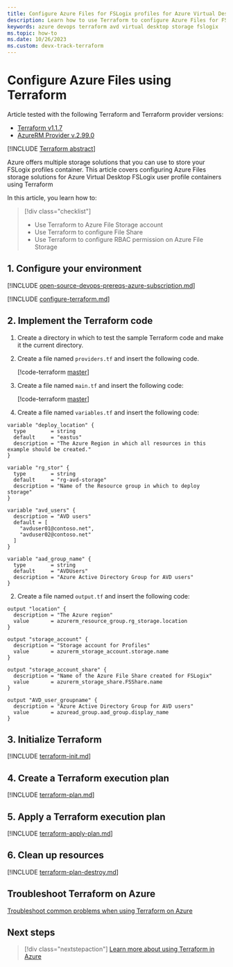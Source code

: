 ```yaml
---
title: Configure Azure Files for FSLogix profiles for Azure Virtual Desktop using Terraform - Azure
description: Learn how to use Terraform to configure Azure Files for FSLogix profiles Azure Virtual Desktop with Terraform
keywords: azure devops terraform avd virtual desktop storage fslogix
ms.topic: how-to
ms.date: 10/26/2023
ms.custom: devx-track-terraform
---
```


# Configure Azure Files using Terraform

Article tested with the following Terraform and Terraform provider versions:

- [Terraform v1.1.7](https://releases.hashicorp.com/terraform/)
- [AzureRM Provider v.2.99.0](https://registry.terraform.io/providers/hashicorp/azurerm/latest/docs)

[!INCLUDE [Terraform abstract](./includes/abstract.md)]

Azure offers multiple storage solutions that you can use to store your FSLogix profiles container. This article covers configuring Azure Files storage solutions for Azure Virtual Desktop FSLogix user profile containers using Terraform

In this article, you learn how to:

> [!div class="checklist"]
> * Use Terraform to Azure File Storage account
> * Use Terraform to configure File Share
> * Use Terraform to configure RBAC permission on Azure File Storage

## 1. Configure your environment

[!INCLUDE [open-source-devops-prereqs-azure-subscription.md](../includes/open-source-devops-prereqs-azure-subscription.md)]

[!INCLUDE [configure-terraform.md](includes/configure-terraform.md)]

## 2. Implement the Terraform code

1. Create a directory in which to test the sample Terraform code and make it the current directory.

1. Create a file named `providers.tf` and insert the following code.

    [!code-terraform [master](../../terraform_samples/quickstart/101-azure-virtual-desktop/provider.tf)]

1. Create a file named `main.tf` and insert the following code:

    [!code-terraform [master](../../terraform_samples/quickstart/101-azure-virtual-desktop/afstorage.tf)]

1. Create a file named `variables.tf` and insert the following code:

```
variable "deploy_location" {
  type        = string
  default     = "eastus"
  description = "The Azure Region in which all resources in this example should be created."
}

variable "rg_stor" {
  type        = string
  default     = "rg-avd-storage"
  description = "Name of the Resource group in which to deploy storage"
}

variable "avd_users" {
  description = "AVD users"
  default = [
    "avduser01@contoso.net",
    "avduser02@contoso.net"
  ]
}

variable "aad_group_name" {
  type        = string
  default     = "AVDUsers"
  description = "Azure Active Directory Group for AVD users"
}
```

2. Create a file named `output.tf` and insert the following code:

```
output "location" {
  description = "The Azure region"
  value       = azurerm_resource_group.rg_storage.location
}

output "storage_account" {
  description = "Storage account for Profiles"
  value       = azurerm_storage_account.storage.name
}

output "storage_account_share" {
  description = "Name of the Azure File Share created for FSLogix"
  value       = azurerm_storage_share.FSShare.name
}

output "AVD_user_groupname" {
  description = "Azure Active Directory Group for AVD users"
  value       = azuread_group.aad_group.display_name
}
```

## 3. Initialize Terraform

[!INCLUDE [terraform-init.md](includes/terraform-init.md)]

## 4. Create a Terraform execution plan

[!INCLUDE [terraform-plan.md](includes/terraform-plan.md)]

## 5. Apply a Terraform execution plan

[!INCLUDE [terraform-apply-plan.md](includes/terraform-apply-plan.md)]

## 6. Clean up resources

[!INCLUDE [terraform-plan-destroy.md](includes/terraform-plan-destroy.md)]

## Troubleshoot Terraform on Azure

[Troubleshoot common problems when using Terraform on Azure](troubleshoot.md)

## Next steps

> [!div class="nextstepaction"]
> [Learn more about using Terraform in Azure](/azure/terraform)
